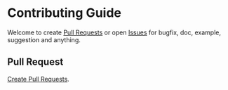 # Contributing Guide

Welcome to create [Pull Requests](https://github.com/crossjs/plato/compare) or open [Issues](https://github.com/crossjs/plato/issues/new) for bugfix, doc, example, suggestion and anything.

## Pull Request

[Create Pull Requests](https://github.com/crossjs/plato/compare).
